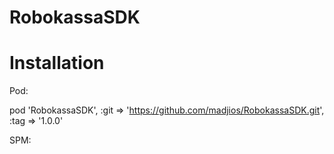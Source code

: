 # RobokassaSDK

# Installation

Pod:

pod 'RobokassaSDK', :git => 'https://github.com/madjios/RobokassaSDK.git', :tag => '1.0.0'

SPM:


